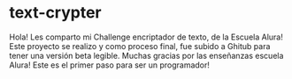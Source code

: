 # text-crypter
Hola! Les comparto mi Challenge encriptador de texto, de la Escuela Alura!
Este proyecto se realizo y como proceso final, fue subido a Ghitub para tener una versión beta legible. Muchas gracias por las enseñanzas escuela Alura!
Este es el primer paso para ser un programador!
